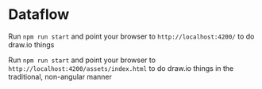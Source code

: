 # Dataflow

Run `npm run start` and point your browser to `http://localhost:4200/` to do draw.io things

Run `npm run start` and point your browser to `http://localhost:4200/assets/index.html` to do draw.io things in the traditional, non-angular manner
